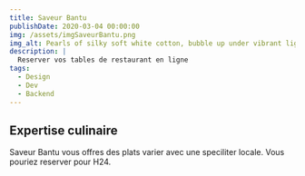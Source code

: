 ```yaml
---
title: Saveur Bantu
publishDate: 2020-03-04 00:00:00
img: /assets/imgSaveurBantu.png
img_alt: Pearls of silky soft white cotton, bubble up under vibrant lighting
description: |
  Reserver vos tables de restaurant en ligne 
tags:
  - Design
  - Dev
  - Backend
---
```


## Expertise culinaire

Saveur Bantu vous offres des plats varier avec une speciliter locale. Vous pouriez reserver pour H24. 



